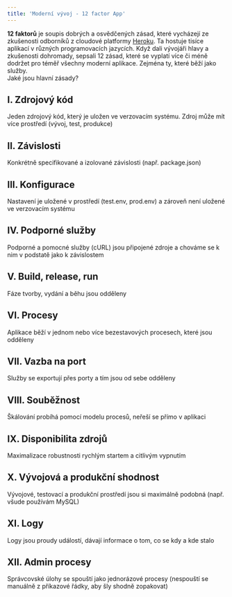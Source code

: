 ```yaml
---
title: 'Moderní vývoj - 12 factor App'
---
```


**12 faktorů** je soupis dobrých a osvědčených zásad, které vycházejí ze zkušenosti odborníků z cloudové platformy [Heroku](www.heroku.com). Ta hostuje tisíce aplikací v různých programovacích jazycích. Když dali vývojáři hlavy a zkušenosti dohromady, sepsali 12 zásad, které se vyplatí více či méně dodržet pro téměř všechny moderní aplikace. Zejména ty, které běží jako služby.
<br>
Jaké jsou hlavní zásady?
## I. Zdrojový kód
Jeden zdrojový kód, který je uložen ve verzovacím systému. Zdroj může mít více prostředí (vývoj, test, produkce)
## II. Závislosti
Konkrétně specifikované a izolované závislosti (např. package.json)
## III. Konfigurace
Nastavení je uložené v prostředí (test.env, prod.env) a zároveň není uložené ve verzovacím systému
## IV. Podporné služby
Podporné a pomocné služby (cURL) jsou připojené zdroje a chováme se k nim v podstatě jako k závislostem
## V. Build, release, run
Fáze tvorby, vydání a běhu jsou odděleny
## VI. Procesy
Aplikace běží v jednom nebo více bezestavových procesech, které jsou odděleny
## VII. Vazba na port
Služby se exportují přes porty a tím jsou od sebe odděleny
## VIII. Souběžnost
Škálování probíhá pomocí modelu procesů, neřeší se přímo v aplikaci
## IX. Disponibilita zdrojů
Maximalizace robustnosti rychlým startem a citlivým vypnutím
## X. Vývojová a produkční shodnost
Vývojové, testovací a produkční prostředí jsou si maximálně podobná (např. všude používám MySQL)
## XI. Logy
Logy jsou proudy událostí, dávají informace o tom, co se kdy a kde stalo
## XII. Admin procesy
Správcovské úlohy se spouští jako jednorázové procesy (nespouští se manuálně z příkazové řádky, aby šly shodně zopakovat)